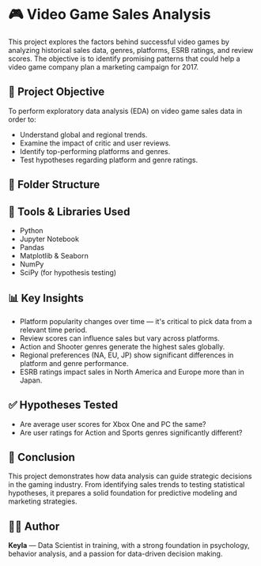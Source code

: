 # 🎮 Video Game Sales Analysis

This project explores the factors behind successful video games by analyzing historical sales data, genres, platforms, ESRB ratings, and review scores. The objective is to identify promising patterns that could help a video game company plan a marketing campaign for 2017.

## 🧠 Project Objective

To perform exploratory data analysis (EDA) on video game sales data in order to:
- Understand global and regional trends.
- Examine the impact of critic and user reviews.
- Identify top-performing platforms and genres.
- Test hypotheses regarding platform and genre ratings.

## 📂 Folder Structure

## 🔧 Tools & Libraries Used

- Python
- Jupyter Notebook
- Pandas
- Matplotlib & Seaborn
- NumPy
- SciPy (for hypothesis testing)

## 📊 Key Insights

- Platform popularity changes over time — it's critical to pick data from a relevant time period.
- Review scores can influence sales but vary across platforms.
- Action and Shooter genres generate the highest sales globally.
- Regional preferences (NA, EU, JP) show significant differences in platform and genre performance.
- ESRB ratings impact sales in North America and Europe more than in Japan.

## ✅ Hypotheses Tested

- Are average user scores for Xbox One and PC the same?
- Are user ratings for Action and Sports genres significantly different?

## 📌 Conclusion

This project demonstrates how data analysis can guide strategic decisions in the gaming industry. From identifying sales trends to testing statistical hypotheses, it prepares a solid foundation for predictive modeling and marketing strategies.

## 👩‍💻 Author

**Keyla** — Data Scientist in training, with a strong foundation in psychology, behavior analysis, and a passion for data-driven decision making.
